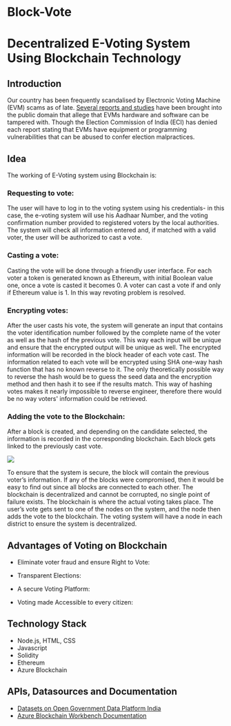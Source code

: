 # Block-Vote


#  Decentralized E-Voting System Using Blockchain Technology


## **Introduction**


Our country has been frequently scandalised by Electronic Voting Machine (EVM) scams as of late. [Several reports and studies](https://indiaevm.org/evm_tr2010-jul29.pdf?source=post_page) have been brought into the public domain that allege that EVMs hardware and software can be tampered with. Though the Election Commission of India (ECI) has denied each report stating that EVMs have equipment or programming vulnerabilities that can be abused to confer election malpractices.

## **Idea**
The working of E-Voting system using Blockchain is:

### Requesting to vote:
The user will have to log in to the voting system using his credentials- in this case, the e-voting system will use his Aadhaar Number, and the voting confirmation number provided to registered voters by the local
authorities. The system will check all information entered and, if matched with a valid voter, the user will be authorized to
cast a vote.

### Casting a vote:
Casting the vote will be done through a friendly user interface. For each voter a token is generated known as Ethereum, with initial Boolean value one, once a vote is casted it becomes 0. A voter can cast a vote if and only if Ethereum value is 1. In this way revoting problem is resolved.

### Encrypting votes:
After the user casts his vote, the system will generate an input that contains the voter identification
number followed by the complete name of the voter as well as the hash of the previous vote. This way each input will be unique and ensure that the encrypted output will be unique as well. The encrypted information will be recorded in the block header of each vote cast. The information related to each vote will be encrypted using SHA one-way hash function that has no known reverse to it. The only theoretically possible way to reverse the hash would be to guess the seed data and the encryption method and then hash it to see if the results match. This way of hashing votes makes it nearly impossible to reverse engineer, therefore there would be no way voters' information could be retrieved.

### Adding the vote to the Blockchain:
After a block is created, and depending on the candidate selected, the information is
recorded in the corresponding blockchain. Each block gets linked to the previously cast vote.

![](https://res.cloudinary.com/practicaldev/image/fetch/s--a9s-VZ7n--/c_limit%2Cf_auto%2Cfl_progressive%2Cq_auto%2Cw_880/https://thepracticaldev.s3.amazonaws.com/i/qp8u0e1mo5dd7x1jhiot.png)


To ensure that the system is secure, the block will contain the previous voter’s information. If any of the
blocks were compromised, then it would be easy to find out since all blocks are connected to each other. The
blockchain is decentralized and cannot be corrupted, no single point of failure exists. The blockchain is where the
actual voting takes place. The user’s vote gets sent to one of the nodes on the system, and the node then adds the vote
to the blockchain. The voting system will have a node in each district to ensure the system is decentralized.

## **Advantages of Voting on Blockchain**

* Eliminate voter fraud and ensure Right to Vote:

* Transparent Elections:

* A secure Voting Platform:

* Voting made Accessible to every citizen:


## **Technology Stack**

* Node.js, HTML, CSS
* Javascript
* Solidity
* Ethereum
* Azure Blockchain

## **APIs, Datasources and Documentation**
* [Datasets on Open Government Data Platform India](https://data.gov.in/)
* [Azure Blockchain Workbench Documentation](https://docs.microsoft.com/en-us/azure/blockchain/workbench/)


